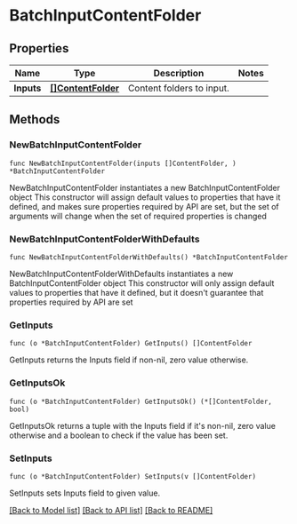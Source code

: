 # BatchInputContentFolder

## Properties

Name | Type | Description | Notes
------------ | ------------- | ------------- | -------------
**Inputs** | [**[]ContentFolder**](ContentFolder.md) | Content folders to input. | 

## Methods

### NewBatchInputContentFolder

`func NewBatchInputContentFolder(inputs []ContentFolder, ) *BatchInputContentFolder`

NewBatchInputContentFolder instantiates a new BatchInputContentFolder object
This constructor will assign default values to properties that have it defined,
and makes sure properties required by API are set, but the set of arguments
will change when the set of required properties is changed

### NewBatchInputContentFolderWithDefaults

`func NewBatchInputContentFolderWithDefaults() *BatchInputContentFolder`

NewBatchInputContentFolderWithDefaults instantiates a new BatchInputContentFolder object
This constructor will only assign default values to properties that have it defined,
but it doesn't guarantee that properties required by API are set

### GetInputs

`func (o *BatchInputContentFolder) GetInputs() []ContentFolder`

GetInputs returns the Inputs field if non-nil, zero value otherwise.

### GetInputsOk

`func (o *BatchInputContentFolder) GetInputsOk() (*[]ContentFolder, bool)`

GetInputsOk returns a tuple with the Inputs field if it's non-nil, zero value otherwise
and a boolean to check if the value has been set.

### SetInputs

`func (o *BatchInputContentFolder) SetInputs(v []ContentFolder)`

SetInputs sets Inputs field to given value.



[[Back to Model list]](../README.md#documentation-for-models) [[Back to API list]](../README.md#documentation-for-api-endpoints) [[Back to README]](../README.md)


